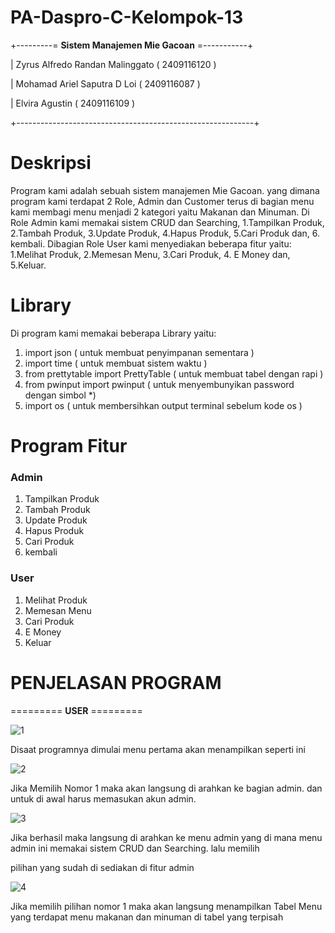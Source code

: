 # PA-Daspro-C-Kelompok-13

+---------= **Sistem Manajemen Mie Gacoan** =-----------+

|  Zyrus Alfredo Randan Malinggato  ( 2409116120 )  

|  Mohamad Ariel Saputra D Loi      ( 2409116087 )  

|  Elvira Agustin                   ( 2409116109 )  

+-----------------------------------------------------------+

# Deskripsi

Program kami adalah sebuah sistem manajemen Mie Gacoan. yang dimana program kami terdapat 2 Role, Admin dan Customer terus di bagian menu
kami membagi menu menjadi 2 kategori yaitu Makanan dan Minuman. Di Role Admin kami memakai sistem CRUD dan Searching, 1.Tampilkan Produk, 2.Tambah Produk, 3.Update Produk, 4.Hapus Produk, 5.Cari Produk dan, 6. kembali. Dibagian Role User kami menyediakan beberapa fitur yaitu: 1.Melihat Produk, 2.Memesan Menu, 3.Cari Produk, 4. E Money dan, 5.Keluar.


# Library

Di program kami memakai beberapa Library yaitu:

1. import json ( untuk membuat penyimpanan sementara )
2. import time ( untuk membuat sistem waktu )
3. from prettytable import PrettyTable ( untuk membuat tabel dengan rapi )
4. from pwinput import pwinput ( untuk menyembunyikan password dengan simbol *)
5. import os ( untuk membersihkan output terminal sebelum kode os )

# Program Fitur

### Admin
1. Tampilkan Produk
2. Tambah Produk
3. Update Produk
4. Hapus Produk
5. Cari Produk
6. kembali

### User
1. Melihat Produk
2. Memesan Menu
3. Cari Produk
4. E Money 
5. Keluar

# PENJELASAN PROGRAM

========= **USER** =========

![1](https://github.com/user-attachments/assets/b337341f-3015-4bb8-a16b-2b789b22522c)

Disaat programnya dimulai menu pertama akan menampilkan seperti ini

![2](https://github.com/user-attachments/assets/8d2e0d53-4f2b-4c76-a5aa-75bc30648691)

Jika Memilih Nomor 1 maka akan langsung di arahkan ke bagian admin. dan untuk di awal harus memasukan akun admin.

![3](https://github.com/user-attachments/assets/31fb6433-5688-4576-a383-01904dd5f223)

Jika berhasil maka langsung di arahkan ke menu admin yang di mana menu admin ini memakai sistem CRUD dan Searching. lalu memilih

pilihan yang sudah di sediakan di fitur admin

![4](https://github.com/user-attachments/assets/0c548bfc-6028-47b4-99dc-47b2cbdaf59f)

Jika memilih pilihan nomor 1 maka akan langsung menampilkan Tabel Menu yang terdapat menu makanan dan minuman di tabel yang terpisah



